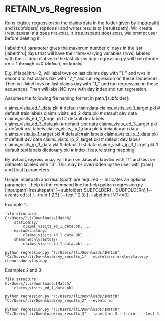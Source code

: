 # RETAIN_vs_Regression

Runs logistic regression on the claims data in the folder given by [inputpath] and [subfolders] (optional) and
writes results to [resultspath]. Will create [resultspath] if it does not exist. If [resultspath] does exist,
will prompt user before deleting it.

[labelthru] parameter gives the maximum number of days in the last [labelthru] days that will have their
time-varying variables (tvvs) labeled with their index relative to the last claims day. regression.py will then
iterate on x-1 through x=0 (default, no labels).

E.g. if labelthru=2, will label tvvs on last claims day with "1_" and tvvs in second to last claims day
with "2_" and run regression on these sequences. Then will label tvvs on last claims day with "1_" and
run regression on these sequences. Then will label NO tvvs with day index and run regression.

Assumes the following file naming format in path/[subfolder]:

claims_visits_ed_1_data.pkl     # default train data
claims_visits_ed_1_target.pkl   # default train labels
claims_visits_ed_2_data.pkl     # default dev data
claims_visits_ed_2_target.pkl   # default dev labels
claims_visits_ed_3_data.pkl     # default test data
claims_visits_ed_3_target.pkl   # default test labels
claims_visits_ip_1_data.pkl     # default train data
claims_visits_ip_1_target.pkl   # default train labels
claims_visits_ip_2_data.pkl     # default dev data
claims_visits_ip_2_target.pkl   # default dev labels
claims_visits_ip_3_data.pkl     # default test data
claims_visits_ip_3_target.pkl   # default test labels
dictionary.pkl                  # index: feature string mapping

By default, regression.py will train on datasets labeled with "1" and test on datasets labeled with "3". This may
be overridden by the user with [train] and [test] parameters.

Usage:
inputpath and resultspath are required
-- indicates an optional parameter
--help in the command line for help
python regression.py [inputpath] [resultspath] [--subfolders SUBFOLDER1 .. SUBFOLDERn] [--events ed ip] [--train 1 2 3] [--test 1 2 3] [--labelthru INT>=0]

Example 1:

    file structure:
    C:/Users/lli/Downloads/1Match/
        staticonly/
            claims_visits_ed_1_data.pkl ...
        excludelastday/
            claims_visits_ed_1_data.pkl ...
        chemoradonlylastday/
            claims_visits_ed_1_data.pkl ...

    python regression.py "C:/Users/lli/Downloads/1Match" "C:/Users/lli/Downloads/my_results_1" --subfolders excludelastday chemoradonlylastday

Examples 2 and 3:

    file structure:
    C:/Users/lli/Downloads/1Match/
        claims_visits_ed_1_data.pkl ...

    python regression.py "C:/Users/lli/Downloads/1Match" "C:/Users/lli/Downloads/my_results_2" --events ed

    python regression.py "C:/Users/lli/Downloads/1Match" "C:/Users/lli/Downloads/my_results_3" --labelthru 3 --train 1 --test 1
